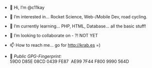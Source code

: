 - 👋 Hi, I’m @c11kay
- 👀 I’m interested in... Rocket Science, Web-/Mobile Dev, road cycling.
- 🌱 I’m currently learning... PHP, HTML, Database... all the basic stuff!
- 💞️ I’m looking to collaborate on - ?! NOT YET
- 📫 How to reach me... go for http://krab.es =)

- 🔐 _Public GPG-Fingerprint:_
59D0 D85E 08CD 0439 FE87  AE99 7F44 F800 9990 564D
<!---
c11kay/c11kay is a ✨ special ✨ repository because its `README.md` (this file) appears on your GitHub profile.
You can click the Preview link to take a look at your changes.
--->
